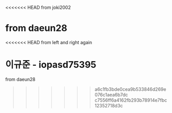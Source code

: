 <<<<<<< HEAD
from joki2002

from daeun28
=======
<<<<<<< HEAD
from left and right again

이규준 - iopasd75395
=======
from daeun28
>>>>>>> a6c1fb3bde0cea9b533846d269e076c1aea6b7dc
>>>>>>> c7556ff6a4162fb293b78914e7fbc12352718d3c
